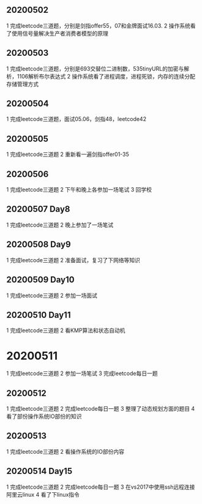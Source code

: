 ## 20200502
1 完成leetcode三道题，分别是剑指offer55，07和金牌面试16.03.
2 操作系统看了使用信号量解决生产者消费者模型的原理

## 20200503
1 完成leetcode三道题，分别是693交替位二进制数，535tinyURL的加密与解析，1106解析布尔表达式
2 操作系统看了进程调度，进程死锁，内存的连续分配存储管理方式

## 20200504
1 完成leetcode三道题，面试05.06，剑指48，leetcode42

## 20200505
1 完成leetcode三道题
2 重新看一遍剑指offer01-35

## 20200506
1 完成leetcode三道题
2 下午和晚上各参加一场笔试
3 回学校

## 20200507 Day8
1 完成leetcode三道题
2 晚上参加了一场笔试

## 20200508 Day9
1 完成leetcode三道题
2 准备面试，复习了下网络等知识

## 20200509 Day10
1 完成leetcode三道题
2 参加一场面试

## 20200510 Day11
1 完成leetcode三道题
2 看KMP算法和状态自动机

#  20200511
1 完成leetcode三道题
2 参加一场笔试
3 完成leetcode每日一题

## 20200512
1 完成leetcode三道题
2 完成leetcode每日一题
3 整理了动态规划方面的题目
4 看了部份操作系统IO部份的知识

## 20200513
1 完成leetcode三道题
2 看操作系统的IO部份内容

## 20200514 Day15
1 完成leetcode三道题
2 完成leetcode每日一题
3 在vs2017中使用ssh远程连接阿里云linux
4 看了下linux指令
